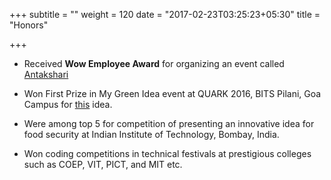 +++
subtitle = ""
weight = 120
date = "2017-02-23T03:25:23+05:30"
title = "Honors"

+++
<br>

* Received **Wow Employee Award** for organizing an event called <a href='https://en.wikipedia.org/wiki/Antakshari'> Antakshari </a>

* Won First Prize in My Green Idea event at QUARK 2016, BITS Pilani, Goa Campus for <a href="/publication/paper1/" >this</a> idea. 

* Were among top 5 for competition of presenting an innovative idea for food security at Indian Institute of Technology, Bombay, India.

* Won coding competitions in technical festivals at prestigious colleges such as COEP, VIT, PICT, and MIT etc.

